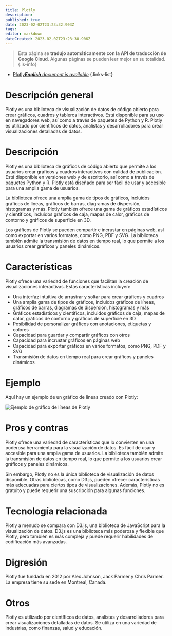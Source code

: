 ```yaml
---
title: Plotly
description: 
published: true
date: 2023-02-02T23:23:32.903Z
tags: 
editor: markdown
dateCreated: 2023-02-02T23:23:30.906Z
---
```


> Esta página se **tradujo automáticamente con la API de traducción de Google Cloud**.
Algunas páginas se pueden leer mejor en su totalidad.{.is-info}



- [Plotly***English** document is available*](/en/Knowledge-base/Dictionary/plotly)
{.links-list}


# Descripción general
Plotly es una biblioteca de visualización de datos de código abierto para crear gráficos, cuadros y tableros interactivos. Está disponible para su uso en navegadores web, así como a través de paquetes de Python y R. Plotly es utilizado por científicos de datos, analistas y desarrolladores para crear visualizaciones detalladas de datos.

# Descripción
Plotly es una biblioteca de gráficos de código abierto que permite a los usuarios crear gráficos y cuadros interactivos con calidad de publicación. Está disponible en versiones web y de escritorio, así como a través de paquetes Python y R. Plotly está diseñado para ser fácil de usar y accesible para una amplia gama de usuarios.

La biblioteca ofrece una amplia gama de tipos de gráficos, incluidos gráficos de líneas, gráficos de barras, diagramas de dispersión, histogramas y más. Plotly también ofrece una gama de gráficos estadísticos y científicos, incluidos gráficos de caja, mapas de calor, gráficos de contorno y gráficos de superficie en 3D.

Los gráficos de Plotly se pueden compartir e incrustar en páginas web, así como exportar en varios formatos, como PNG, PDF y SVG. La biblioteca también admite la transmisión de datos en tiempo real, lo que permite a los usuarios crear gráficos y paneles dinámicos.

# Características
Plotly ofrece una variedad de funciones que facilitan la creación de visualizaciones interactivas. Estas características incluyen:

- Una interfaz intuitiva de arrastrar y soltar para crear gráficos y cuadros
- Una amplia gama de tipos de gráficos, incluidos gráficos de líneas, gráficos de barras, diagramas de dispersión, histogramas y más
- Gráficos estadísticos y científicos, incluidos gráficos de caja, mapas de calor, gráficos de contorno y gráficos de superficie en 3D
- Posibilidad de personalizar gráficos con anotaciones, etiquetas y colores
- Capacidad para guardar y compartir gráficos con otros
- Capacidad para incrustar gráficos en páginas web
- Capacidad para exportar gráficos en varios formatos, como PNG, PDF y SVG
- Transmisión de datos en tiempo real para crear gráficos y paneles dinámicos

# Ejemplo
Aquí hay un ejemplo de un gráfico de líneas creado con Plotly:

![Ejemplo de gráfico de líneas de Plotly](https://plotly.com/~PlotBot/948.png)

# Pros y contras
Plotly ofrece una variedad de características que lo convierten en una poderosa herramienta para la visualización de datos. Es fácil de usar y accesible para una amplia gama de usuarios. La biblioteca también admite la transmisión de datos en tiempo real, lo que permite a los usuarios crear gráficos y paneles dinámicos.

Sin embargo, Plotly no es la única biblioteca de visualización de datos disponible. Otras bibliotecas, como D3.js, pueden ofrecer características más adecuadas para ciertos tipos de visualizaciones. Además, Plotly no es gratuito y puede requerir una suscripción para algunas funciones.

# Tecnología relacionada
Plotly a menudo se compara con D3.js, una biblioteca de JavaScript para la visualización de datos. D3.js es una biblioteca más poderosa y flexible que Plotly, pero también es más compleja y puede requerir habilidades de codificación más avanzadas.

# Digresión
Plotly fue fundada en 2012 por Alex Johnson, Jack Parmer y Chris Parmer. La empresa tiene su sede en Montreal, Canadá.

# Otros
Plotly es utilizado por científicos de datos, analistas y desarrolladores para crear visualizaciones detalladas de datos. Se utiliza en una variedad de industrias, como finanzas, salud y educación.